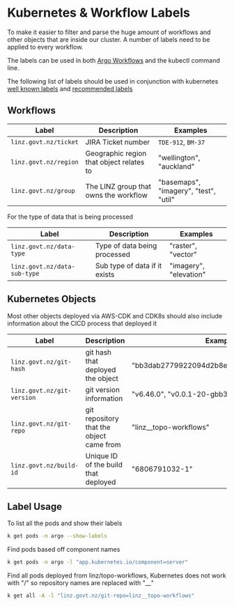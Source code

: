 # Kubernetes & Workflow Labels

To make it easier to filter and parse the huge amount of workflows and other objects that are inside our cluster. A number of labels need to be applied to every workflow.

The labels can be used in both [Argo Workflows](./infrastructure/components/argo.workflows.md) and the kubectl command line.

The following list of labels should be used in conjunction with kubernetes [well known labels](https://kubernetes.io/docs/reference/labels-annotations-taints/) and [recommended labels](https://kubernetes.io/docs/concepts/overview/working-with-objects/common-labels/)

## Workflows

| Label                 | Description                              | Examples                              |
| --------------------- | ---------------------------------------- | ------------------------------------- |
| `linz.govt.nz/ticket` | JIRA Ticket number                       | `TDE-912`, `BM-37`                    |
| `linz.govt.nz/region` | Geographic region that object relates to | "wellington", "auckland"              |
| `linz.govt.nz/group`  | The LINZ group that owns the workflow    | "basemaps", "imagery", "test", "util" |

For the type of data that is being processed

| Label                        | Description                   | Examples               |
| ---------------------------- | ----------------------------- | ---------------------- |
| `linz.govt.nz/data-type`     | Type of data being processed  | "raster", "vector"     |
| `linz.govt.nz/data-sub-type` | Sub type of data if it exists | "imagery", "elevation" |

## Kubernetes Objects

Most other objects deployed via AWS-CDK and CDK8s should also include information about the CICD process that deployed it

| Label                      | Description                              | Examples                                   |
| -------------------------- | ---------------------------------------- | ------------------------------------------ |
| `linz.govt.nz/git-hash`    | git hash that deployed the object        | "bb3dab2779922094d2b8ecd4c67f30c66b38613d" |
| `linz.govt.nz/git-version` | git version information                  | "v6.46.0", "v0.0.1-20-gbb3dab27"           |
| `linz.govt.nz/git-repo`    | git repository that the object came from | "linz\_\_topo-workflows"                   |
| `linz.govt.nz/build-id`    | Unique ID of the build that deployed     | "6806791032-1"                             |

## Label Usage

To list all the pods and show their labels

```bash
k get pods -n argo --show-labels
```

Find pods based off component names

```bash
k get pods -n argo -l "app.kubernetes.io/component=server"
```

Find all pods deployed from linz/topo-workflows, Kubernetes does not work with "/" so repository names are replaced with "\_\_"

```bash
k get all -A -l "linz.govt.nz/git-repo=linz__topo-workflows"
```
